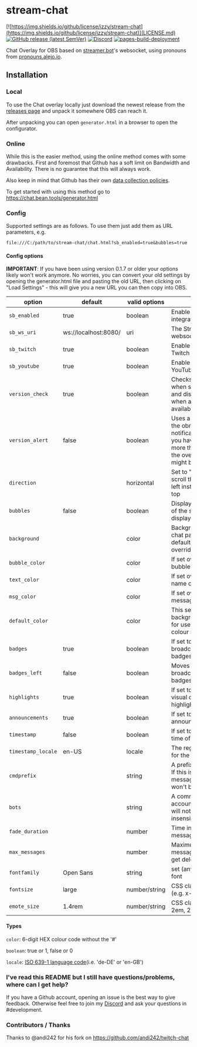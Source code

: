 # stream-chat

[![https://img.shields.io/github/license/izzy/stream-chat](https://img.shields.io/github/license/izzy/stream-chat)](LICENSE.md)
[![GitHub release (latest SemVer)](https://img.shields.io/github/v/release/izzy/stream-chat)](https://github.com/izzy/stream-chat/releases)
[![Discord](https://img.shields.io/discord/402126550004269073?color=7289DA&label=discord)](https://discord.com/invite/yRTM7H2tek)
[![pages-build-deployment](https://github.com/izzy/stream-chat/actions/workflows/pages/pages-build-deployment/badge.svg?branch=main&name=Pages%20Build)](https://chat.bean.tools/)

Chat Overlay for OBS based on [streamer.bot](https://streamer.bot/)'s websocket, using pronouns from [pronouns.alejo.io](https://pronouns.alejo.io/).

## Installation

### Local

To use the Chat overlay locally just download the newest release from the [releases page](https://github.com/izzy/stream-chat/releases/) and unpack it somewhere OBS can reach it.

After unpacking you can open `generator.html` in a browser to open the configurator.

### Online

While this is the easier method, using the online method comes with some drawbacks. First and foremost that Github has a soft limit on Bandwidth and Availability. There is no guarantee that this will always work.

Also keep in mind that Github has their own [data collection policies](https://docs.github.com/en/pages/getting-started-with-github-pages/about-github-pages#data-collection).

To get started with using this method go to https://chat.bean.tools/generator.html 

### Config

Supported settings are as follows. To use them just add them as URL parameters, e.g.

```
file:///C:/path/to/stream-chat/chat.html?sb_enabled=true&bubbles=true
```

#### Config options

**IMPORTANT**: If you have been using version 0.1.7 or older your options likely won't work anymore. No worries, you can convert your old settings by opening the generator.html file and pasting the old URL, then clicking on "Load Settings" - this will give you a new URL you can then copy into OBS.


| option             | default              | valid options | description                                                                                    | example                          |
|--------------------|----------------------|---------------|------------------------------------------------------------------------------------------------|----------------------------------|
| `sb_enabled`       | true                 | boolean       | Enable Streamer.Bot integration                                                                | `sb_enabled=true`                |
| `sb_ws_uri`        | ws://localhost:8080/ | uri           | The Streamer.Bot's local websocket URL                                                         | `ws_uri=ws://localhost:8080/`    |
| `sb_twitch`        | true                 | boolean       | Enable Streamer.Bot Twitch Messsages                                                           | `sb_twitch=true`                 |
| `sb_youtube`       | true                 | boolean       | Enable Streamer.Bot YouTube Messsages                                                          | `sb_youtube=true`                |
| `version_check`    | true                 | boolean       | Checks for new versions when starting the overlay and displays a warning when a new version is available | `version_check=true`   |
| `version_alert`    | false                | boolean       | Uses a popup instead of the obnoxiously large notification. CAREFUL: If you have the overlay setup more than once or reload the overlay frequently this might be a bad idea | `version_alert=true`   |
| `direction`        |                      | horizontal    | Set to "horizontal" this will scroll the text from right to left instead of bottom to top      | `direction=horizontal`           |
| `bubbles`          | false                | boolean       | Displays bubbles instead of the standard chat log display                                      | `bubbles=true`                   |
| `background`       |                      | color         | Background of the whole chat page. Careful: By default this will be overridden by OBS          | `background=000000`              |
| `bubble_color`     |                      | color         | If set overrides all chat bubble colours                                                       | `bubble_color=FF0000`            |
| `text_color`       |                      | color         | If set overrides all user name colours                                                         | `text_color=FF0000`              |
| `msg_color`        |                      | color         | If set overrides all message text colours                                                      | `msg_color=FF0000`               |
| `default_color`    |                      | color         | This sets the default background/bubble colour for users who don't have a colour set           | `default_color=FF0000`           |
| `badges`           | true                 | boolean       | If set to false this disable broadcaster/VIP/moderator badges                                  | `badges=false`                   |
| `badges_left`      | false                | boolean       | Moves broadcaster/VIP/moderator badges to the left                                             | `badges_left=true`               |
| `highlights`       | true                 | boolean       | If set to false this disables visual difference for highlighted messages                       | `highlights=false`               |
| `announcements`    | true                 | boolean       | If set to false this disables announcement messages                                            | `announcements=false`            |
| `timestamp`        | false                | boolean       | If set to true displays the time of the message                                                | `timestamp=true`                 |
| `timestamp_locale` | en-US                | locale        | The regional setting to use for the message time                                               | `timestamp_locale=de-DE`         |
| `cmdprefix`        |                      | string        | A prefix for bot commands. If this is set, chat messages starting with this won't be displayed | `cmdprefix=!`                    |
| `bots`             |                      | string        | A comma-separated list of accounts whose messages will not be shown(case-insensitive)          | `bots=streamelements,streamlabs` |
| `fade_duration`    |                      | number        | Time in seconds until messages are removed                                                     | `fade_duration=60`               |
| `max_messages`     |                      | number        | Maximum number of messages before old ones get deleted                                         | `max_messages=10`                |
| `fontfamily`       | Open Sans            | string        | set (any locally installed) font                                                               | `fontfamily=Calibri`             |
| `fontsize`         | large                | number/string | CSS class font-size value (e.g. x-large, 2em, 22px)                                            | `fontsize=22px`                  |
| `emote_size`       | 1.4rem               | number/string | CSS class size value (e.g. 2em, 22px)                                                          | `emote_size=22px`                |

#### Types

`color`: 6-digit HEX colour code without the '#'

`boolean`: true or 1, false or 0

`locale`: [ISO 639-1 language code](https://en.wikipedia.org/wiki/List_of_ISO_639-1_codes)(i.e. 'de-DE' or 'en-GB')


### I've read this README but I still have questions/problems, where can I get help?

If you have a Github account, opening an issue is the best way to give feedback. Otherwise feel free to join my [Discord](https://discord.gg/yRTM7H2tek) and ask your questions in #development.

### Contributors / Thanks

Thanks to @andi242 for his fork on https://github.com/andi242/twitch-chat

